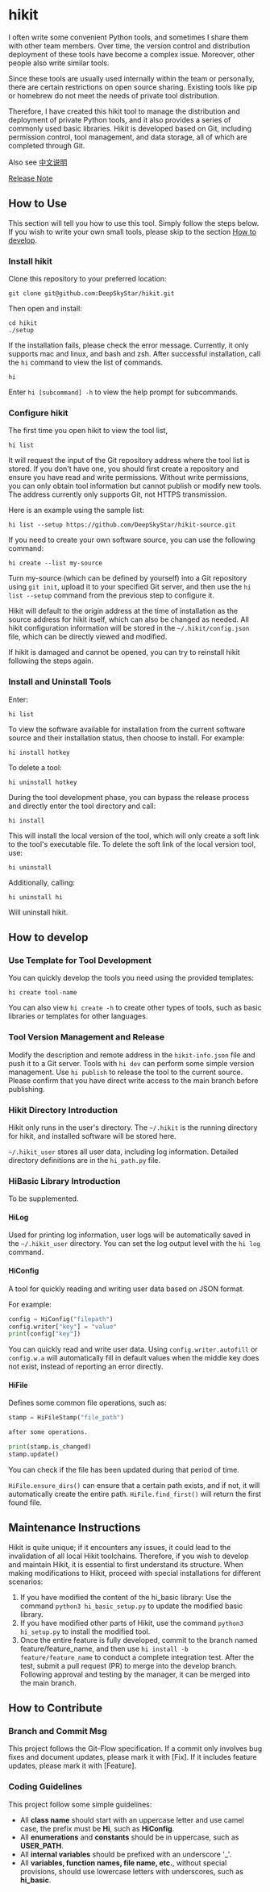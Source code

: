 # hikit

I often write some convenient Python tools, and sometimes I share them with other team members. Over time, the version control and distribution deployment of these tools have become a complex issue. Moreover, other people also write similar tools.

Since these tools are usually used internally within the team or personally, there are certain restrictions on open source sharing. Existing tools like pip or homebrew do not meet the needs of private tool distribution.

Therefore, I have created this hikit tool to manage the distribution and deployment of private Python tools, and it also provides a series of commonly used basic libraries. Hikit is developed based on Git, including permission control, tool management, and data storage, all of which are completed through Git.

Also see [中文说明](README-zh.md)

[Release Note](release-notes.md)

## How to Use

This section will tell you how to use this tool. Simply follow the steps below. If you wish to write your own small tools, please skip to the section [How to develop](#how_to_dev).

### Install hikit

Clone this repository to your preferred location:

```shell
git clone git@github.com:DeepSkyStar/hikit.git
```

Then open and install:

```shell
cd hikit
./setup
```

If the installation fails, please check the error message. Currently, it only supports mac and linux, and bash and zsh. After successful installation, call the `hi` command to view the list of commands.

```shell
hi
```

Enter `hi [subcommand] -h` to view the help prompt for subcommands.

### Configure hikit

The first time you open hikit to view the tool list,

```shell
hi list
```

It will request the input of the Git repository address where the tool list is stored. If you don't have one, you should first create a repository and ensure you have read and write permissions. Without write permissions, you can only obtain tool information but cannot publish or modify new tools. The address currently only supports Git, not HTTPS transmission.

Here is an example using the sample list:

```shell
hi list --setup https://github.com/DeepSkyStar/hikit-source.git
```

If you need to create your own software source, you can use the following command:

```shell
hi create --list my-source
```

Turn my-source (which can be defined by yourself) into a Git repository using `git init`, upload it to your specified Git server, and then use the `hi list --setup` command from the previous step to configure it.

Hikit will default to the origin address at the time of installation as the source address for hikit itself, which can also be changed as needed. All hikit configuration information will be stored in the `~/.hikit/config.json` file, which can be directly viewed and modified.

If hikit is damaged and cannot be opened, you can try to reinstall hikit following the steps again.

### Install and Uninstall Tools

Enter:

```shell
hi list
```

To view the software available for installation from the current software source and their installation status, then choose to install. For example:

```shell
hi install hotkey
```

To delete a tool:

```shell
hi uninstall hotkey
```

During the tool development phase, you can bypass the release process and directly enter the tool directory and call:

```shell
hi install
```

This will install the local version of the tool, which will only create a soft link to the tool's executable file. To delete the soft link of the local version tool, use:

```shell
hi uninstall
```

Additionally, calling:

```shell
hi uninstall hi
```

Will uninstall hikit.

## <a id="how_to_dev">How to develop</a>

### Use Template for Tool Development

You can quickly develop the tools you need using the provided templates:

```shell
hi create tool-name
```

You can also view `hi create -h` to create other types of tools, such as basic libraries or templates for other languages.

### Tool Version Management and Release

Modify the description and remote address in the `hikit-info.json` file and push it to a Git server. Tools with `hi dev` can perform some simple version management. Use `hi publish` to release the tool to the current source. Please confirm that you have direct write access to the main branch before publishing.

### Hikit Directory Introduction

Hikit only runs in the user's directory. The `~/.hikit` is the running directory for hikit, and installed software will be stored here.

`~/.hikit_user` stores all user data, including log information. Detailed directory definitions are in the `hi_path.py` file.

### HiBasic Library Introduction

To be supplemented.

#### HiLog

Used for printing log information, user logs will be automatically saved in the `~/.hikit_user` directory. You can set the log output level with the `hi log` command.

#### HiConfig

A tool for quickly reading and writing user data based on JSON format.

For example:

```python
config = HiConfig("filepath")
config.writer["key"] = "value"
print(config["key"])
```

You can quickly read and write user data. Using `config.writer.autofill` or `config.w.a` will automatically fill in default values when the middle key does not exist, instead of reporting an error directly.

#### HiFile

Defines some common file operations, such as:

```python
stamp = HiFileStamp("file_path")

after some operations.

print(stamp.is_changed)
stamp.update()
```

You can check if the file has been updated during that period of time.

`HiFile.ensure_dirs()` can ensure that a certain path exists, and if not, it will automatically create the entire path. `HiFile.find_first()` will return the first found file.

## Maintenance Instructions

Hikit is quite unique; if it encounters any issues, it could lead to the invalidation of all local Hikit toolchains.
Therefore, if you wish to develop and maintain Hikit, it is essential to first understand its structure.
When making modifications to Hikit, proceed with special installations for different scenarios:

1. If you have modified the content of the hi_basic library: Use the command `python3 hi_basic_setup.py` to update the modified basic library.
2. If you have modified other parts of Hikit, use the command `python3 hi_setup.py` to install the modified tool.
3. Once the entire feature is fully developed, commit to the branch named feature/feature_name, and then use `hi install -b feature/feature_name` to conduct a complete integration test. After the test, submit a pull request (PR) to merge into the develop branch. Following approval and testing by the manager, it can be merged into the main branch.

## How to Contribute

### Branch and Commit Msg

This project follows the Git-Flow specification. If a commit only involves bug fixes and document updates, please mark it with [Fix]. If it includes feature updates, please mark it with [Feature].

### Coding Guidelines

This project follow some simple guidelines:

* All **class name** should start with an uppercase letter and use camel case, the prefix must be **Hi**, such as **HiConfig**.
* All **enumerations** and **constants** should be in uppercase, such as **USER_PATH**.
* All **internal variables** should be prefixed with an underscore '_'.
* All **variables, function names, file name, etc.**, without special provisions, should use lowercase letters with underscores, such as **hi_basic**.
